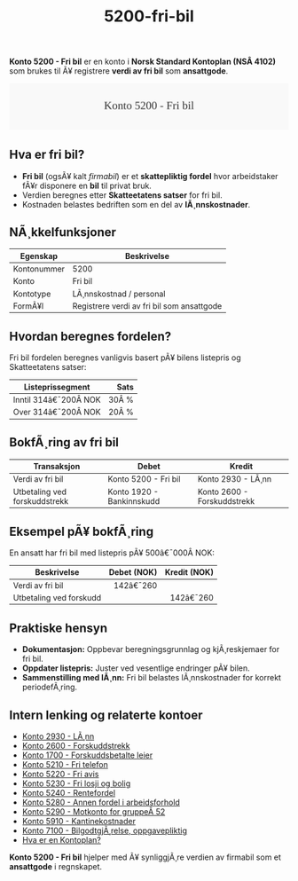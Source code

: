 ﻿---
title: "5200-fri-bil"
meta_title: "5200-fri-bil"
meta_description: '**Konto 5200 - Fri bil** er en konto i **Norsk Standard Kontoplan (NSÂ 4102)** som brukes til Ã¥ registrere **verdi av fri bil** som **ansattgode**.'
slug: 5200-fri-bil
type: blog
layout: pages/single
---

**Konto 5200 - Fri bil** er en konto i **Norsk Standard Kontoplan (NSÂ 4102)** som brukes til Ã¥ registrere **verdi av fri bil** som **ansattgode**.

![Illustrasjon av konto 5200 Fri bil](5200-fri-bil-image.svg)

## Hva er fri bil?

* **Fri bil** (ogsÃ¥ kalt *firmabil*) er et **skattepliktig fordel** hvor arbeidstaker fÃ¥r disponere en **bil** til privat bruk.
* Verdien beregnes etter **Skatteetatens satser** for fri bil.
* Kostnaden belastes bedriften som en del av **lÃ¸nnskostnader**.

## NÃ¸kkelfunksjoner

| Egenskap      | Beskrivelse                                              |
|---------------|----------------------------------------------------------|
| Kontonummer   | 5200                                                     |
| Konto         | Fri bil                                                  |
| Kontotype     | LÃ¸nnskostnad / personal                                  |
| FormÃ¥l        | Registrere verdi av fri bil som ansattgode               |

## Hvordan beregnes fordelen?

Fri bil fordelen beregnes vanligvis basert pÃ¥ bilens listepris og Skatteetatens satser:

| Listeprissegment           | Sats   |
|-----------------------------|-------:|
| Inntil 314â€¯200Â NOK          | 30Â %   |
| Over 314â€¯200Â NOK            | 20Â %   |

## BokfÃ¸ring av fri bil

| Transaksjon                              | Debet                         | Kredit                              |
|------------------------------------------|-------------------------------|-------------------------------------|
| Verdi av fri bil                         | Konto 5200 - Fri bil          | Konto 2930 - LÃ¸nn                   |
| Utbetaling ved forskuddstrekk            | Konto 1920 - Bankinnskudd     | Konto 2600 - Forskuddstrekk         |

## Eksempel pÃ¥ bokfÃ¸ring

En ansatt har fri bil med listepris pÃ¥ 500â€¯000Â NOK:

| Beskrivelse              | Debet (NOK) | Kredit (NOK) |
|--------------------------|-----------:|-------------:|
| Verdi av fri bil         |     142â€¯260 |              |
| Utbetaling ved forskudd  |             |      142â€¯260 |

## Praktiske hensyn

* **Dokumentasjon:** Oppbevar beregningsgrunnlag og kjÃ¸reskjemaer for fri bil.
* **Oppdater listepris:** Juster ved vesentlige endringer pÃ¥ bilen.
* **Sammenstilling med lÃ¸nn:** Fri bil belastes lÃ¸nnskostnader for korrekt periodefÃ¸ring.

## Intern lenking og relaterte kontoer

* [Konto 2930 - LÃ¸nn](/blogs/kontoplan/2930-lonn "Konto 2930 - LÃ¸nn")
* [Konto 2600 - Forskuddstrekk](/blogs/kontoplan/2600-forskuddstrekk "Konto 2600 - Forskuddstrekk")
* [Konto 1700 - Forskuddsbetalte leier](/blogs/kontoplan/1700-forskuddsbetalte-leier "Konto 1700 - Forskuddsbetalte leier")
* [Konto 5210 - Fri telefon](/blogs/kontoplan/5210-fri-telefon "Konto 5210 - Fri telefon: RegnskapsfÃ¸ring av fri telefon som ansattgode i Norsk kontoplan")
* [Konto 5220 - Fri avis](/blogs/kontoplan/5220-fri-avis "Konto 5220 - Fri avis: RegnskapsfÃ¸ring av fri avis som ansattgode i Norsk kontoplan")
* [Konto 5230 - Fri losji og bolig](/blogs/kontoplan/5230-fri-losji-og-bolig "Konto 5230 - Fri losji og bolig: RegnskapsfÃ¸ring av fri losji og bolig som ansattgode i Norsk kontoplan")
* [Konto 5240 - Rentefordel](/blogs/kontoplan/5240-rentefordel "Konto 5240 - Rentefordel: RegnskapsfÃ¸ring av rentefordel som ansattgode i Norsk kontoplan")
* [Konto 5280 - Annen fordel i arbeidsforhold](/blogs/kontoplan/5280-annen-fordel-i-arbeidsforhold "Konto 5280 - Annen fordel i arbeidsforhold: RegnskapsfÃ¸ring av Ã¸vrige ansattfordeler i Norsk kontoplan")
* [Konto 5290 - Motkonto for gruppeÂ 52](/blogs/kontoplan/5290-motkonto-for-gruppe-52 "Konto 5290 - Motkonto for gruppe 52: RegnskapsfÃ¸ring av motkonto for gruppe 52 ansattgoder i Norsk kontoplan")
* [Konto 5910 - Kantinekostnader](/blogs/kontoplan/5910-kantinekostnader "Konto 5910 - Kantinekostnader")
* [Konto 7100 - BilgodtgjÃ¸relse, oppgavepliktig](/blogs/kontoplan/7100-bilgodtgjorelse-oppgavepliktig "Konto 7100 - BilgodtgjÃ¸relse, oppgavepliktig: RegnskapsfÃ¸ring av bilgodtgjÃ¸relse som oppgavepliktig fordel i Norsk kontoplan")
* [Hva er en Kontoplan?](/blogs/regnskap/hva-er-kontoplan "Hva er en Kontoplan? Komplett Guide til Kontoplaner i Norsk Regnskap")

**Konto 5200 - Fri bil** hjelper med Ã¥ synliggjÃ¸re verdien av firmabil som et **ansattgode** i regnskapet.
